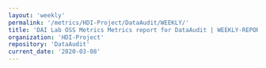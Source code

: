 ```yaml
---
layout: 'weekly'
permalink: '/metrics/HDI-Project/DataAudit/WEEKLY/'
title: 'DAI Lab OSS Metrics Metrics report for DataAudit | WEEKLY-REPORT-2020-03-08'
organization: 'HDI-Project'
repository: 'DataAudit'
current_date: '2020-03-08'
---
```

